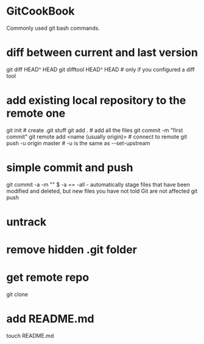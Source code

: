 # GitCookBook
Commonly used git bash commands.

# diff between current and last version
git diff HEAD^ HEAD
git difftool HEAD^ HEAD # only if you configured a diff tool

# add existing local repository to the remote one
git init # create .git stuff
git add . # add all the files
git commit -m "first commit"
git remote add <name (usually origin)> <url> # connect to remote
git push -u origin master # -u is the same as --set-upstream

# simple commit and push
git commit -a -m "<desc>" $ -a == -all - automatically stage files that have been modified and deleted, but new files you have not told Git are not affected
git push

# untrack
# remove hidden .git folder

# get remote repo
git clone <url>

# add README.md
touch README.md